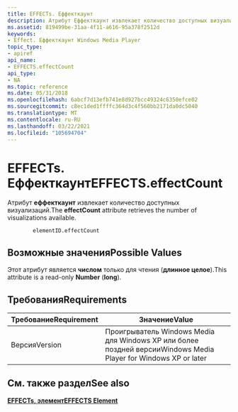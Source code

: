 ```yaml
---
title: EFFECTs. Еффекткаунт
description: Атрибут Еффекткаунт извлекает количество доступных визуализаций.
ms.assetid: 819499be-31aa-4f11-a616-95a378f2512d
keywords:
- Effect. Еффекткаунт Windows Media Player
topic_type:
- apiref
api_name:
- EFFECTS.effectCount
api_type:
- NA
ms.topic: reference
ms.date: 05/31/2018
ms.openlocfilehash: 6abcf7d13efb741e8d927bcc49324c6350efce02
ms.sourcegitcommit: c8ec1ded1ffffc364d3c4f560bb2171da0dc5040
ms.translationtype: MT
ms.contentlocale: ru-RU
ms.lasthandoff: 03/22/2021
ms.locfileid: "105694704"
---
```

# <a name="effectseffectcount"></a><span data-ttu-id="15295-104">EFFECTs. Еффекткаунт</span><span class="sxs-lookup"><span data-stu-id="15295-104">EFFECTS.effectCount</span></span>

<span data-ttu-id="15295-105">Атрибут **еффекткаунт** извлекает количество доступных визуализаций.</span><span class="sxs-lookup"><span data-stu-id="15295-105">The **effectCount** attribute retrieves the number of visualizations available.</span></span>

``` syntax
        elementID.effectCount
```

## <a name="possible-values"></a><span data-ttu-id="15295-106">Возможные значения</span><span class="sxs-lookup"><span data-stu-id="15295-106">Possible Values</span></span>

<span data-ttu-id="15295-107">Этот атрибут является **числом** только для чтения (**длинное целое**).</span><span class="sxs-lookup"><span data-stu-id="15295-107">This attribute is a read-only **Number** (**long**).</span></span>

## <a name="requirements"></a><span data-ttu-id="15295-108">Требования</span><span class="sxs-lookup"><span data-stu-id="15295-108">Requirements</span></span>



| <span data-ttu-id="15295-109">Требование</span><span class="sxs-lookup"><span data-stu-id="15295-109">Requirement</span></span> | <span data-ttu-id="15295-110">Значение</span><span class="sxs-lookup"><span data-stu-id="15295-110">Value</span></span> |
|--------------------|---------------------------------------------------------|
| <span data-ttu-id="15295-111">Версия</span><span class="sxs-lookup"><span data-stu-id="15295-111">Version</span></span><br/> | <span data-ttu-id="15295-112">Проигрыватель Windows Media для Windows XP или более поздней версии</span><span class="sxs-lookup"><span data-stu-id="15295-112">Windows Media Player for Windows XP or later</span></span><br/> |



## <a name="see-also"></a><span data-ttu-id="15295-113">См. также раздел</span><span class="sxs-lookup"><span data-stu-id="15295-113">See also</span></span>

<dl> <dt>

[<span data-ttu-id="15295-114">**EFFECTs, элемент**</span><span class="sxs-lookup"><span data-stu-id="15295-114">**EFFECTS Element**</span></span>](effects-element.md)
</dt> </dl>

 

 





